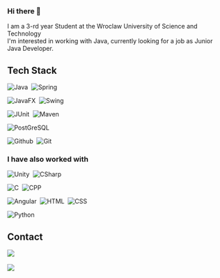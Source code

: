 ### Hi there 👋
I am a 3-rd year Student at the Wroclaw University of Science and Technology \
I'm interested in working with Java, currently looking for a job as Junior Java Developer. 

## Tech Stack
![Java](https://img.shields.io/badge/Java-ED8B00?style=for-the-badge&logo=java&logoColor=white)&nbsp;
![Spring](https://img.shields.io/badge/Spring-6DB33F?style=for-the-badge&logo=spring&logoColor=white)&nbsp;

![JavaFX](https://img.shields.io/badge/JavaFX-1572B6?style=for-the-badge&logo=java&logoColor=white)&nbsp;
![Swing](https://img.shields.io/badge/Swing-E34F26?style=for-the-badge&logo=java&logoColor=white)&nbsp;

![JUnit](https://img.shields.io/badge/JUnit-25A162?style=for-the-badge&logo=junit5&logoColor=white)&nbsp;
![Maven](https://img.shields.io/badge/Maven-C71A36?style=for-the-badge&logo=apachemaven&logoColor=white)&nbsp;

![PostGreSQL](https://img.shields.io/badge/PostgreSQL-316192?style=for-the-badge&logo=postgresql&logoColor=white)&nbsp;

![Github](https://img.shields.io/badge/GitHub-100000?style=for-the-badge&logo=github&logoColor=white)&nbsp;
![Git](https://img.shields.io/badge/-Git-05122A?style=for-the-badge&logo=git&logoColor=white)&nbsp;

### I have also worked with
![Unity](https://img.shields.io/badge/Unity-100000?style=for-the-badge&logo=unity&logoColor=white)&nbsp;
![CSharp](https://img.shields.io/badge/C%23-239120?style=for-the-badge&logo=c-sharp&logoColor=white)&nbsp;

![C](https://img.shields.io/badge/C-00599C?style=for-the-badge&logo=c&logoColor=white)&nbsp;
![CPP](https://img.shields.io/badge/C%2B%2B-00599C?style=for-the-badge&logo=c%2B%2B&logoColor=white)&nbsp;

![Angular](https://img.shields.io/badge/Angular-DD0031?style=for-the-badge&logo=angular&logoColor=white)&nbsp;
![HTML](https://img.shields.io/badge/HTML5-E34F26?style=for-the-badge&logo=html5&logoColor=white)&nbsp;
![CSS](https://img.shields.io/badge/CSS3-1572B6?style=for-the-badge&logo=css3&logoColor=white)&nbsp;

![Python](https://img.shields.io/badge/Python-14354C?style=for-the-badge&logo=python&logoColor=white)&nbsp;

## Contact
<a href="https://mail.google.com"><img src="https://img.shields.io/badge/-252813@student.pwr.edu.pl-D14836?style=for-the-badge&logo=Gmail&logoColor=white"/></a>&nbsp;

<a href="https://mail.google.com"><img src="https://img.shields.io/badge/-wojciechkaczmarek20@gmail.com-D14836?style=for-the-badge&logo=Gmail&logoColor=white"/></a>&nbsp;
